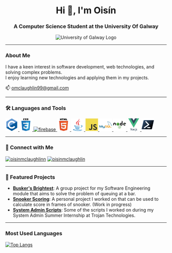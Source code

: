 <h1 align="center">Hi 👋, I'm Oisín</h1>
<h3 align="center">A Computer Science Student at the University Of Galway</h3>

<p align="center">
  <img src="https://enlight-eu.org/images/logos/Logo-UGalway-2.jpg" alt="University of Galway Logo" style="width: 300px;"/>
</p>

---

### About Me
I have a keen interest in software development, web technologies, and solving complex problems. <br>I enjoy learning new technologies and applying them in my projects.

📫 [omclaughlin99@gmail.com](mailto:omclaughlin99@gmail.com)

---

### 🛠️ Languages and Tools
<p align="left"> 
  <a href="https://www.cprogramming.com/" target="_blank" rel="noreferrer"> <img src="https://raw.githubusercontent.com/devicons/devicon/master/icons/c/c-original.svg" alt="c" width="40" height="40"/> </a> 
  <a href="https://www.w3schools.com/css/" target="_blank" rel="noreferrer"> <img src="https://raw.githubusercontent.com/devicons/devicon/master/icons/css3/css3-original-wordmark.svg" alt="css3" width="40" height="40"/> </a> 
  <a href="https://firebase.google.com/" target="_blank" rel="noreferrer"> <img src="https://www.vectorlogo.zone/logos/firebase/firebase-icon.svg" alt="firebase" width="40" height="40"/> </a> 
  <a href="https://www.w3.org/html/" target="_blank" rel="noreferrer"> <img src="https://raw.githubusercontent.com/devicons/devicon/master/icons/html5/html5-original-wordmark.svg" alt="html5" width="40" height="40"/> </a> 
  <a href="https://www.java.com" target="_blank" rel="noreferrer"> <img src="https://raw.githubusercontent.com/devicons/devicon/master/icons/java/java-original.svg" alt="java" width="40" height="40"/> </a> 
  <a href="https://developer.mozilla.org/en-US/docs/Web/JavaScript" target="_blank" rel="noreferrer"> <img src="https://raw.githubusercontent.com/devicons/devicon/master/icons/javascript/javascript-original.svg" alt="javascript" width="40" height="40"/> </a> 
  <a href="https://www.mysql.com/" target="_blank" rel="noreferrer"> <img src="https://raw.githubusercontent.com/devicons/devicon/master/icons/mysql/mysql-original-wordmark.svg" alt="mysql" width="40" height="40"/> </a> 
  <a href="https://nodejs.org" target="_blank" rel="noreferrer"> <img src="https://raw.githubusercontent.com/devicons/devicon/master/icons/nodejs/nodejs-original-wordmark.svg" alt="nodejs" width="40" height="40"/> </a> 
  <a href="https://vuejs.org/" target="_blank" rel="noreferrer"> <img src="https://raw.githubusercontent.com/devicons/devicon/master/icons/vuejs/vuejs-original-wordmark.svg" alt="vuejs" width="40" height="40"/> </a>
  <a href="https://docs.microsoft.com/en-us/powershell/" target="_blank" rel="noreferrer"> <img src="https://raw.githubusercontent.com/devicons/devicon/master/icons/powershell/powershell-original.svg" alt="powershell" width="40" height="40"/> </a>
</p>

---

### 🔗 Connect with Me
<p align="left">
  <a href="https://linkedin.com/in/oisinmclaughlinn" target="blank"><img align="center" src="https://raw.githubusercontent.com/rahuldkjain/github-profile-readme-generator/master/src/images/icons/Social/linked-in-alt.svg" alt="oisinmclaughlinn" height="30" width="40" /></a>
  <a href="https://www.leetcode.com/oisinmclaughlin" target="blank"><img align="center" src="https://raw.githubusercontent.com/rahuldkjain/github-profile-readme-generator/master/src/images/icons/Social/leet-code.svg" alt="oisinmclaughlin" height="30" width="40" /></a>
</p>

---

### 📝 Featured Projects
- [**Busker's Brightest**](https://github.com/oisinmcl1/Buskers-Brightest-Final): A group project for my Software Engineering module that aims to solve the problem of queuing at a bar.
- [**Snooker Scoring**](https://github.com/oisinmcl1/Snooker): A personal project I worked on that can be used to calculate score in frames of snooker. (Work in progress)
- [**System Admin Scripts**](https://github.com/oisinmcl1/TrojanTech): Some of the scripts I worked on during my System Admin Summer Internship at Trojan Technologies.

---

### Most Used Languages

[![Top Langs](https://github-readme-stats.vercel.app/api/top-langs/?username=oisinmcl1&hide=Rich%20Text%20Format)](https://github.com/oisinmcl1/github-readme-stats)

